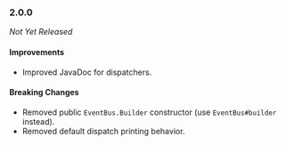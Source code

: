 ### 2.0.0

_Not Yet Released_

#### Improvements

- Improved JavaDoc for dispatchers.

#### Breaking Changes

- Removed public `EventBus.Builder` constructor (use `EventBus#builder` instead).
- Removed default dispatch printing behavior.